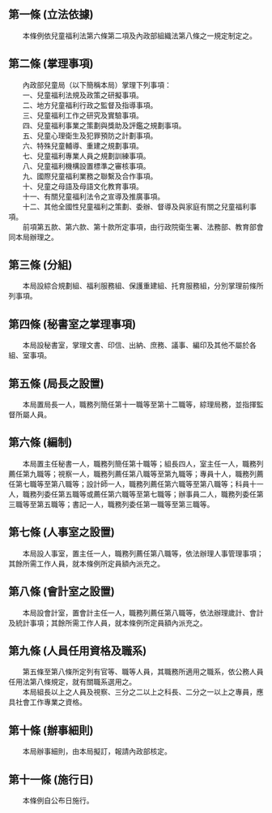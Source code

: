 第一條 (立法依據)
-----------------
　　本條例依兒童福利法第六條第二項及內政部組織法第八條之一規定制定之。  


第二條 (掌理事項)
-----------------
　　內政部兒童局（以下簡稱本局）掌理下列事項：  
　　一、兒童福利法規及政策之研擬事項。  
　　二、地方兒童福利行政之監督及指導事項。  
　　三、兒童福利工作之研究及實驗事項。  
　　四、兒童福利事業之策劃與獎助及評鑑之規劃事項。  
　　五、兒童心理衛生及犯罪預防之計劃事項。  
　　六、特殊兒童輔導、重建之規劃事項。  
　　七、兒童福利專業人員之規劃訓練事項。  
　　八、兒童福利機構設置標準之審核事項。  
　　九、國際兒童福利業務之聯繫及合作事項。  
　　十、兒童之母語及母語文化教育事項。  
　　十一、有關兒童福利法令之宣導及推廣事項。  
　　十二、其他全國性兒童福利之策劃、委辦、督導及與家庭有關之兒童福利事項。  
　　前項第五款、第六款、第十款所定事項，由行政院衛生署、法務部、教育部會同本局辦理之。  


第三條 (分組)
-------------
　　本局設綜合規劃組、福利服務組、保護重建組、托育服務組，分別掌理前條所列事項。  


第四條 (秘書室之掌理事項)
-------------------------
　　本局設秘書室，掌理文書、印信、出納、庶務、議事、編印及其他不屬於各組、室事項。  


第五條 (局長之設置)
-------------------
　　本局置局長一人，職務列簡任第十一職等至第十二職等，綜理局務，並指揮監督所屬人員。  


第六條 (編制)
-------------
　　本局置主任秘書一人，職務列簡任第十職等；組長四人，室主任一人，職務列薦任第九職等；視察一人，職務列薦任第八職等至第九職等；專員十人，職務列薦任第七職等至第八職等；設計師一人，職務列薦任第六職等至第八職等；科員十一人，職務列委任第五職等或薦任第六職等至第七職等；辦事員二人，職務列委任第三職等至第五職等；書記一人，職務列委任第一職等至第三職等。  


第七條 (人事室之設置)
---------------------
　　本局設人事室，置主任一人，職務列薦任第八職等，依法辦理人事管理事項；其餘所需工作人員，就本條例所定員額內派充之。  


第八條 (會計室之設置)
---------------------
　　本局設會計室，置會計主任一人，職務列薦任第八職等，依法辦理歲計、會計及統計事項；其餘所需工作人員，就本條例所定員額內派充之。  


第九條 (人員任用資格及職系)
---------------------------
　　第五條至第八條所定列有官等、職等人員，其職務所適用之職系，依公務人員任用法第八條規定，就有關職系選用之。  
　　本局組長以上之人員及視察、三分之二以上之科長、二分之一以上之專員，應具社會工作專業之資格。  


第十條 (辦事細則)
-----------------
　　本局辦事細則，由本局擬訂，報請內政部核定。  


第十一條 (施行日)
-----------------
　　本條例自公布日施行。